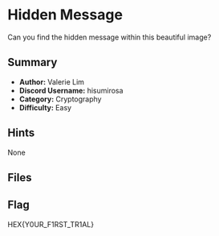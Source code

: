 # Hidden Message
Can you find the hidden message within this beautiful image?

## Summary
 - **Author:** Valerie Lim
 - **Discord Username:** hisumirosa
 - **Category:** Cryptography
 - **Difficulty:** Easy

## Hints
None

## Files


## Flag
HEX{Y0UR_F1RST_TR1AL}
